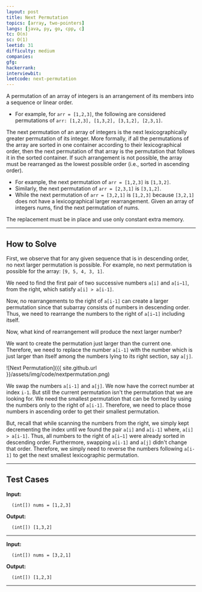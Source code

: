 ```yaml
---
layout: post
title: Next Permutation
topics: [array, two-pointers]
langs: [java, py, go, cpp, c]
tc: O(n)
sc: O(1)
leetid: 31
difficulty: medium
companies: 
gfg: 
hackerrank: 
interviewbit: 
leetcode: next-permutation
---
```


A permutation of an array of integers is an arrangement of its members into a sequence or linear order.
- For example, for `arr = [1,2,3]`, the following are considered permutations of `arr: [1,2,3], [1,3,2], [3,1,2], [2,3,1]`.

The next permutation of an array of integers is the next lexicographically greater permutation of its integer. 
More formally, if all the permutations of the array are sorted in one container according to their lexicographical order, 
then the next permutation of that array is the permutation that follows it in the sorted container.
If such arrangement is not possible, the array must be rearranged as the lowest possible order (i.e., sorted in ascending order).

- For example, the next permutation of `arr = [1,2,3]` is `[1,3,2]`.
- Similarly, the next permutation of `arr = [2,3,1]` is `[3,1,2]`.
- While the next permutation of `arr = [3,2,1]` is `[1,2,3]` because `[3,2,1]` does not have a lexicographical larger rearrangement.
Given an array of integers nums, find the next permutation of nums.

The replacement must be in place and use only constant extra memory.

---

## How to Solve

First, we observe that for any given sequence that is in descending order, no next larger permutation is possible.
For example, no next permutation is possible for the array: `[9, 5, 4, 3, 1]`.

We need to find the first pair of two successive numbers `a[i]` and `a[i−1]`, 
from the right, which satisfy `a[i] > a[i-1]`.

Now, no rearrangements to the right of `a[i-1]` can create a larger permutation since that subarray consists of numbers in descending order.
Thus, we need to rearrange the numbers to the right of `a[i−1]` including itself.

Now, what kind of rearrangement will produce the next larger number?

We want to create the permutation just larger than the current one.
Therefore, we need to replace the number `a[i-1]` with the number which is just larger than itself among the numbers lying to its right section, say `a[j]`.

![Next Permutation]({{ site.github.url }}/assets/img/code/nextpermutation.png)

We swap the numbers `a[i-1]` and `a[j]`. We now have the correct number at index `i-1`.
But still the current permutation isn't the permutation that we are looking for.
We need the smallest permutation that can be formed by using the numbers only to the right of `a[i-1]`.
Therefore, we need to place those numbers in ascending order to get their smallest permutation.

But, recall that while scanning the numbers from the right, we simply kept decrementing the index until we found the pair `a[i]` and `a[i-1]` where, `a[i] > a[i-1]`.
Thus, all numbers to the right of `a[i−1]` were already sorted in descending order.
Furthermore, swapping `a[i-1]` and `a[j]` didn't change that order.
Therefore, we simply need to reverse the numbers following `a[i-1]` to get the next smallest lexicographic permutation.

---
## Test Cases

**Input:**

      (int[]) nums = [1,2,3]

**Output:**

      (int[]) [1,3,2]

---

**Input:**

      (int[]) nums = [3,2,1]

**Output:**

      (int[]) [1,2,3]

---